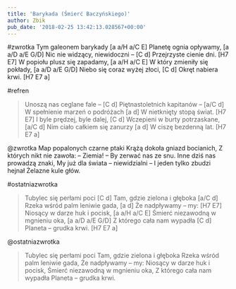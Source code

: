 ```yaml
---
title: 'Barykada (Śmierć Baczyńskiego)'
author: Zbik
pub_date: '2018-02-25 13:42:13.028567+00:00'
---
```


#zwrotka
Tym galeonem barykady [a a/H a/C E]
Planetę ognia opływamy, [a a/D a/E G/D]
Nic nie widzący, niewidoczni – [C d]
Przejrzyste cienie dni. [H7 E7]
W popiołu plusz się zapadamy, [a a/H a/C E]
W który zmieniły się pokłady, [a a/D a/E G/D]
Niebo się coraz wyżej złoci, [C d]
Okręt nabiera krwi. [H7 E7 a]

#refren
>Unoszą nas ceglane fale – [C d]
>Piętnastoletnich kapitanów – [a/C d]
>W spełnienie marzeń o podróżach [a d]
>W nietknięty stopą świat. [H7 E7]
>I byle prędzej, byle dalej, [C d]
>Wczepieni w burty potrzaskane, [a/C d]
>Nim ciało całkiem się zanurzy [a d]
>W ciszę bezdenną lat. [H7 E7 a]

@zwrotka
Map popalonych czarne ptaki
Krążą dokoła gniazd bocianich,
Z których nikt nie zawoła: – Ziemia! –
By zerwać nas ze snu.
Inne dziś nas prowadzą znaki,
My już dla świata – niewidzialni –
I jeden tylko zbudzi hejnał
Żelazne kule głów.

#ostatniazwrotka
>Tubylec się perłami poci [C d]
>Tam, gdzie zielona i głęboka [a/C d]
>Rzeka wśród palm leniwie gada, [a d]
>Że nadpływamy – my: [H7 E7]
>Niosący w darze huk i pocisk, [a a/H a/C E]
>Śmierć niezawodną w mgnieniu oka, [a a/D a/E G/D]
>Z którego cała nam wypadła [C d]
>Planeta – grudka krwi. [H7 E7 a]

@ostatniazwrotka
>Tubylec się perłami poci
>Tam, gdzie zielona i głęboka
>Rzeka wśród palm leniwie gada,
>Że nadpływamy – my:
>Niosący w darze huk i pocisk,
>Śmierć niezawodną w mgnieniu oka,
>Z którego cała nam wypadła
>Planeta – grudka krwi.